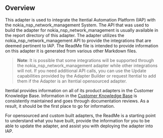 ## Overview

This adapter is used to integrate the Itential Automation Platform (IAP) with the nokia_nsp_network_management System. The API that was used to build the adapter for nokia_nsp_network_management is usually available in the report directory of this adapter. The adapter utilizes the nokia_nsp_network_management API to provide the integrations that are deemed pertinent to IAP. The ReadMe file is intended to provide information on this adapter it is generated from various other Markdown files.

>**Note**: It is possible that some integrations will be supported through the nokia_nsp_network_management adapter while other integrations will not. If you need additional API calls, you can use the Update capabilities provided by the Adapter Builder or request Itential to add them if the Adapter is an Itential opensourced adapter.

Itential provides information on all of its product adapters in the Customer Knowledge Base. Information in the <a href="https://itential.atlassian.net/servicedesk/customer/portals" target="_blank">Customer Knowledge Base</a> is consistently maintained and goes through documentation reviews. As a result, it should be the first place to go for information.

For opensourced and custom built adapters, the ReadMe is a starting point to understand what you have built, provide the information for you to be able to update the adapter, and assist you with deploying the adapter into IAP.